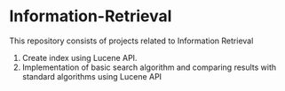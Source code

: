 # Information-Retrieval
This repository consists of projects related to Information Retrieval

1. Create index using Lucene API.
2. Implementation of basic search algorithm and comparing results with standard algorithms using Lucene API
